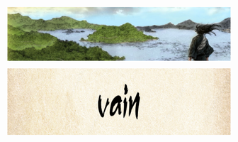 ![field](https://github.com/wowvain-dev/wowvain-dev/blob/master/edo_landscape.jpg?raw=true "Field")

<center>
<img width="1000" height="150" src="https://github.com/wowvain-dev/wowvain-dev/blob/master/title_name.png?raw=true"/> </center>

<!--
**wowvain-dev/wowvain-dev** is a ✨ _special_ ✨ repository because its `README.md` (this file) appears on your GitHub profile.

Here are some ideas to get you started:

- 🔭 I’m currently working on ...
- 🌱 I’m currently learning ...
- 👯 I’m looking to collaborate on ...
- 🤔 I’m looking for help with ...
- 💬 Ask me about ...
- 📫 How to reach me: ...
- 😄 Pronouns: ...
- ⚡ Fun fact: ...
-->
